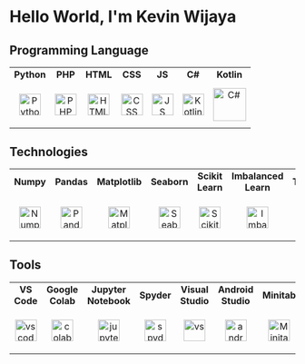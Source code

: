# Hello World, I'm Kevin Wijaya


## Programming Language 
<table><tbody>
  <tr>
      <td align="center"><b>Python</b></td>
      <td align="center"><b>PHP</b></td>
      <td align="center"><b>HTML</b></td>
      <td align="center"><b>CSS</b></td>
      <td align="center"><b>JS</b></td>
      <td align="center"><b>C#</b></td>
      <td align="center"><b>Kotlin</b></td>

  </tr>
  <tr>
    <td align="center" height="80px"><img alt='Python' src='https://github.com/kevin-wijaya/kevin-wijaya/assets/102933264/56a002fe-41f8-4d4b-9d12-8101cc861e3a' height=38></td>
    <td align="center" height="80px"><img alt='PHP' src='https://github.com/kevin-wijaya/kevin-wijaya/assets/102933264/c5cfa443-800b-412d-b6a5-9e09d696e197' height=38></td>
    <td align="center" height="80px"><img alt='HTML' src='https://github.com/kevin-wijaya/kevin-wijaya/assets/102933264/58057a97-383b-4047-a211-ee1ede6885ae' height=38></td>
    <td align="center" height="80px"><img alt='CSS' src='https://github.com/kevin-wijaya/kevin-wijaya/assets/102933264/f863ebe5-a20a-4d87-9d4f-ed84c06530a9' height=38></td>
    <td align="center" height="80px"><img alt='JS' src='https://github.com/kevin-wijaya/kevin-wijaya/assets/102933264/70a8c66f-c49e-4142-85ee-500d1df71e12' height=38></td>
    <td align="center" height="80px"><img alt='Kotlin' src='https://github.com/kevin-wijaya/kevin-wijaya/assets/102933264/6f330048-912b-407a-bc9b-f9ef5d37971e' height=38></td>
    <td align="center" height="80px"><img alt='C#' src='https://github.com/kevin-wijaya/kevin-wijaya/assets/102933264/836dd0b2-a459-4793-88d6-ae9f8eb9a83a' height=58></td>
  </tr>
</tbody></table>

## Technologies
<table><tbody>
  <tr>
      <td align="center"><b>Numpy</b></td>
      <td align="center"><b>Pandas</b></td>
      <td align="center"><b>Matplotlib</b></td>
      <td align="center"><b>Seaborn</b></td>
      <td align="center"><b>Scikit Learn</b></td>
      <td align="center"><b>Imbalanced Learn</b></td>
      <td align="center"><b>Tensorflow</b></td>
      <td align="center"><b>OpenCV</b></td>
      <td align="center"><b>NLTK</b></td>
      <td align="center"><b>Laravel</b></td>

  </tr>
  <tr>
    <td align="center" height="80px"><img alt='Numpy' src='https://github.com/kevin-wijaya/kevin-wijaya/assets/102933264/689e03d1-fd55-42ba-aad9-ee74d0020f18' height=38></td>
    <td align="center" height="80px"><img alt='Pandas' src='https://github.com/kevin-wijaya/kevin-wijaya/assets/102933264/d75789d4-7f3d-462e-bb17-0e711d077a63' height=38></td>
    <td align="center" height="80px"><img alt='Matplotlib' src='https://github.com/kevin-wijaya/kevin-wijaya/assets/102933264/c02c85a5-b81e-45c2-b779-eb894e78a8ba' height=38></td>
    <td align="center" height="80px"><img alt='Seaborn' src='https://github.com/kevin-wijaya/kevin-wijaya/assets/102933264/d27d4304-269e-473c-b97b-9e4d3e6ba15d' height=38></td>
    <td align="center" height="80px"><img alt='Scikit-Learn' src='https://github.com/kevin-wijaya/kevin-wijaya/assets/102933264/8d98cd18-d2ec-485e-9ae0-16bc7c7d9556' height=38></td>
    <td align="center" height="80px"><img alt='Imbalanced-Learn' src='https://github.com/kevin-wijaya/kevin-wijaya/assets/102933264/029480e0-003e-4391-859c-9f543f2fbd84' height=38></td>
    <td align="center" height="80px"><img alt='Tensorflow' src='https://github.com/kevin-wijaya/kevin-wijaya/assets/102933264/7b8ccf10-dac0-4587-bb2f-2a223527376d' height=38></td>
    <td align="center" height="80px"><img alt='OpenCV' src='https://github.com/kevin-wijaya/kevin-wijaya/assets/102933264/ce76c7bb-5611-4622-ad39-828385bdc082' height=38></td>
    <td align="center" height="80px"><img alt='NLTK' src='https://github.com/kevin-wijaya/kevin-wijaya/assets/102933264/d3168840-5cf7-4a19-95be-37008bfa5186' height=38></td>
    <td align="center" height="80px"><img alt='Laravel' src='https://github.com/kevin-wijaya/kevin-wijaya/assets/102933264/e9aadf92-a9ac-47d2-bfe1-a5cc959169b1' height=38></td>
  </tr>
</tbody></table>


## Tools 
<table><tbody>
  <tr>
      <td align="center"><b>VS Code</b></td>
      <td align="center"><b>Google Colab</b></td>
      <td align="center"><b>Jupyter Notebook</b></td>
      <td align="center"><b>Spyder</b></td>
      <td align="center"><b>Visual Studio</b></td>
      <td align="center"><b>Android Studio</b></td>
      <td align="center"><b>Minitab</b></td>
      <td align="center"><b>PhpMyAdmin</b></td>

  </tr>
  <tr>
      <td align="center" height="80px"><img alt='vscode' src='https://github.com/kevin-wijaya/kevin-wijaya/assets/102933264/a31a983e-538e-455f-8ddd-a0f148cb5e9c' height=38></td>
      <td align="center" height="80px"><img alt='colab' src='https://github.com/kevin-wijaya/kevin-wijaya/assets/102933264/0f4ecf31-cb6c-4b40-9b02-7cc73cc3a048' height=38></td>
      <td align="center" height="80px"><img alt='jupyter' src='https://github.com/kevin-wijaya/kevin-wijaya/assets/102933264/b57893cb-0bf2-4857-a0ca-6ae1547aae79' height=38></td>
      <td align="center" height="80px"><img alt='spyder' src='https://github.com/kevin-wijaya/kevin-wijaya/assets/102933264/e83fbd19-a41f-4f1d-9144-871cf3e1a605' height=38></td>
      <td align="center" height="80px"><img alt='vs' src='https://github.com/kevin-wijaya/kevin-wijaya/assets/102933264/93483166-422c-45e2-a0d6-5f2d957f79ed' height=38></td>
      <td align="center" height="80px"><img alt='android-studio' src='https://github.com/kevin-wijaya/kevin-wijaya/assets/102933264/cd14cf8b-e496-4f5e-bd94-51d89f4ace00' height=38></td>
      <td align="center" height="80px"><img alt='Minitab' src='https://github.com/kevin-wijaya/kevin-wijaya/assets/102933264/20b84731-3ee1-43c2-99b2-b1dce4fa282a' height=38></td>
      <td align="center" height="80px"><img alt='PhpMyAdmin' src='https://github.com/kevin-wijaya/kevin-wijaya/assets/102933264/7cf0ef3c-3747-479f-af35-eaa21b83e1db' height=38></td>
  </tr>
</tbody></table>
